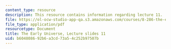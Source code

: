 ```yaml
---
content_type: resource
description: This resource contains information regarding lecture 11.
file: https://ol-ocw-studio-app-qa.s3.amazonaws.com/courses/8-286-the-early-universe-fall-2013/b604808692b6a3cd73a54c252b97507b_MIT8_286F13_lec11.pdf
file_type: application/pdf
resourcetype: Document
title: The Early Universe, Lecture slides 11
uid: b6048086-92b6-a3cd-73a5-4c252b97507b
---
```

